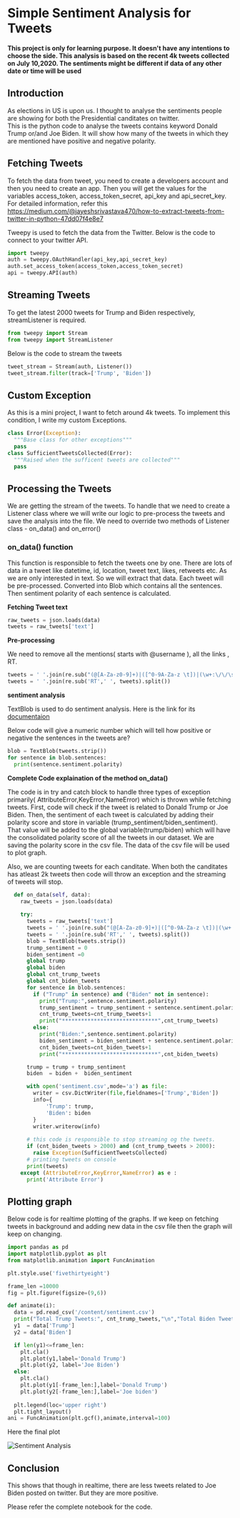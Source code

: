 # Simple Sentiment Analysis for Tweets

**This project is only for learning purpose. It doesn't have any intentions to choose the side. This analysis is based on the recent 4k tweets collected on July 10,2020. The sentiments might be different if data of any other date or time will be used**

## Introduction
As elections in US is upon us. I thought to analyse the sentiments people are showing for both the Presidential canditates on twitter.  
This is the python code to analyse the tweets contains keyword Donald Trump or/and Joe Biden. It will show how many of the tweets in which they are mentioned have positive and negative polarity.



## Fetching Tweets
To fetch the data from tweet, you need to create a developers account and then you need to create an app. Then you will get the values for the variables access_token, access_token_secret, api_key and api_secret_key. For detailed information, refer this https://medium.com/@jayeshsrivastava470/how-to-extract-tweets-from-twitter-in-python-47dd07f4e8e7

Tweepy is used to fetch the data from the Twitter. Below is the code to connect to your twitter API.

```python
import tweepy
auth = tweepy.OAuthHandler(api_key,api_secret_key)
auth.set_access_token(access_token,access_token_secret)
api = tweepy.API(auth)
```

## Streaming Tweets
To get the latest 2000 tweets for Trump and Biden respectively, streamListener is required. 
```python
from tweepy import Stream
from tweepy import StreamListener
```
Below is the code to stream the tweets
```python
tweet_stream = Stream(auth, Listener())
tweet_stream.filter(track=['Trump', 'Biden'])
  ```
## Custom Exception
As this is a mini project, I want to fetch around 4k tweets. To implement this condition, I write my custom Exceptions.
```python
class Error(Exception):
  """Base class for other exceptions"""
  pass
class SufficientTweetsCollected(Error):
  """Raised when the sufficent tweets are collected"""
  pass
```

## Processing the Tweets
We are getting the stream of the tweets. To handle that we need to create a Listener class where we will write our logic to pre-process the tweets and save the analysis into the file.
We need to override two methods of Listener class - on_data() and on_error()
### on_data() function
This function is responsible to fetch the tweets one by one. There are lots of data in a tweet like datetime, id, location, tweet text, likes, retweets etc. As we are only interested in text. So we will extract that data. Each tweet will be pre-processed. Converted into Blob which contains all the sentences. Then sentiment polarity of each sentence is calculated.

**Fetching Tweet text**
```python
raw_tweets = json.loads(data)
tweets = raw_tweets['text']
```

**Pre-processing**

We need to remove all the mentions( starts with @username ), all the links , RT.
```python
tweets = ' '.join(re.sub("(@[A-Za-z0-9]+)|([^0-9A-Za-z \t])|(\w+:\/\/\s+)"," ",tweets).split())
tweets = ' '.join(re.sub('RT',' ', tweets).split())
```

**sentiment analysis**

TextBlob is used to do sentiment analysis. Here is the link for its [documentaion](https://textblob.readthedocs.io/en/dev/)

Below code will give a numeric number which will tell how positive or negative the sentences in the tweets are?
```python
blob = TextBlob(tweets.strip())
for sentence in blob.sentences:
  print(sentence.sentiment.polarity)
```

**Complete Code explaination of the method on_data()**

The code is in try and catch block to handle three types of exception primarily( AttributeError,KeyError,NameError) which is thrown while fetching tweets.
First, code will check if the tweet is related to Donald Trump or Joe Biden. Then, the sentiment of each tweet is calculated by adding their polarity score and store in variable (trump_sentiment/biden_sentiment). That value will be added to the global variable(trump/biden) which will have the consolidated polarity score of all the tweets in our dataset.
We are saving the polarity score in the csv file. The data of the csv file will be used to plot graph.

Also, we are counting tweets for each canditate. When both the canditates has atleast 2k tweets then code will throw an exception and the streaming of tweets will stop.
```python
  def on_data(self, data):
    raw_tweets = json.loads(data)
    
    try:
      tweets = raw_tweets['text']
      tweets = ' '.join(re.sub("(@[A-Za-z0-9]+)|([^0-9A-Za-z \t])|(\w+:\/\/\s+)"," ",tweets).split())
      tweets = ' '.join(re.sub('RT',' ', tweets).split())
      blob = TextBlob(tweets.strip())
      trump_sentiment = 0
      biden_sentiment =0
      global trump
      global biden
      global cnt_trump_tweets
      global cnt_biden_tweets
      for sentence in blob.sentences:
        if ("Trump" in sentence) and ("Biden" not in sentence):
          print("Trump:",sentence.sentiment.polarity)
          trump_sentiment = trump_sentiment + sentence.sentiment.polarity
          cnt_trump_tweets=cnt_trump_tweets+1
          print("******************************",cnt_trump_tweets)
        else:
          print("Biden:",sentence.sentiment.polarity)
          biden_sentiment = biden_sentiment + sentence.sentiment.polarity
          cnt_biden_tweets=cnt_biden_tweets+1
          print("******************************",cnt_biden_tweets)

      trump = trump + trump_sentiment
      biden  = biden +  biden_sentiment

      with open('sentiment.csv',mode='a') as file:
        writer = csv.DictWriter(file,fieldnames=['Trump','Biden'])
        info={
            'Trump': trump,
            'Biden': biden
        }
        writer.writerow(info)
      
      # this code is responsible to stop streaming og the tweets.
      if (cnt_biden_tweets > 2000) and (cnt_trump_tweets > 2000):
        raise Exception(SufficientTweetsCollected)
      # printing tweets on console  
      print(tweets)
    except (AttributeError,KeyError,NameError) as e :
      print('Attribute Error')      
   ```

## Plotting graph
Below code is for realtime plotting of the graphs. If we keep on fetching tweets in background and adding new data in the csv file then the graph will keep on changing. 
```python
import pandas as pd
import matplotlib.pyplot as plt
from matplotlib.animation import FuncAnimation

plt.style.use('fivethirtyeight')

frame_len =10000
fig = plt.figure(figsize=(9,6))

def animate(i):
  data = pd.read_csv('/content/sentiment.csv')
  print("Total Trump Tweets:", cnt_trump_tweets,"\n","Total Biden Tweets:", cnt_biden_tweets )
  y1  = data['Trump']
  y2 = data['Biden']

  if len(y1)<=frame_len:
    plt.cla()
    plt.plot(y1,label='Donald Trump')
    plt.plot(y2, label='Joe Biden')
  else:
    plt.cla()
    plt.plot(y1[-frame_len:],label='Donald Trump')
    plt.plot(y2[-frame_len:],label='Joe biden')   
  
  plt.legend(loc='upper right')
  plt.tight_layout()
ani = FuncAnimation(plt.gcf(),animate,interval=100)

```
Here the final plot


![Sentiment Analysis](https://github.com/shilpisirohi12/Simple-Sentiment-Analysis-for-Tweets/blob/master/plot.PNG)

## Conclusion
This shows that though in realtime, there are less tweets related to Joe Biden posted on twitter. But they are more positive.

Please refer the complete notebook for the code.
